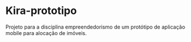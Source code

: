 # Kira-prototipo
Projeto para a disciplina empreendedorismo de um protótipo de aplicação mobile para alocação de imóveis.
